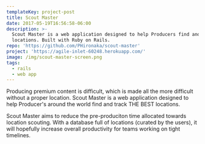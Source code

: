 ```yaml
---
templateKey: project-post
title: Scout Master
date: 2017-05-19T16:56:58-06:00
description: >-
  Scout Master is a web application designed to help Producers find and track
  locations. Built with Ruby on Rails.
repo: 'https://github.com/PHironaka/scout-master'
project: 'https://agile-inlet-60248.herokuapp.com/'
image: /img/scout-master-screen.png
tags:
  - rails
  - web app
---
```

Producing premium content is difficult, which is made all the more difficult without a proper location. Scout Master is a web application designed to help Producer's around the world find and track THE BEST locations.

Scout Master aims to reduce the pre-produciton time allocated towards location scouting. With a database full of locations (curated by the users), it will hopefully increase overall productivity for teams working on tight timelines.
